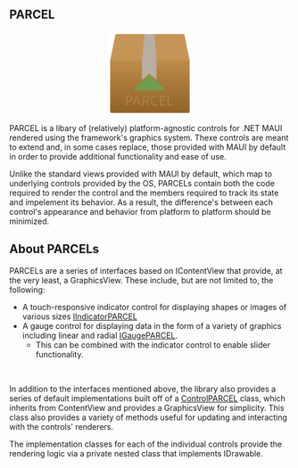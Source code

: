 ## PARCEL

<img style="display: block; 
            margin-left: auto;
            margin-right: auto;
            width: 30%;"
     src="https://github.com/josh-reeves/parcel/blob/main/PARCEL_LOGO.svg"/>

PARCEL is a libary of (relatively) platform-agnostic controls for .NET MAUI rendered using the framework's graphics system. Thexe controls are meant to extend and, in some cases replace, those provided with MAUI by default in order to provide additional functionality and ease of use. 

Unlike the standard views provided with MAUI by default, which map to underlying controls provided by the OS, PARCELs contain both the code required to render the control and the members required to track its state and impelement its behavior. As a result, the difference's between each control's appearance and behavior from platform to platform should be minimized.

## About PARCELs

PARCELs are a series of interfaces based on IContentView that provide, at the very least, a GraphicsView. These include, but are not limited to, the following:
- A touch-responsive indicator control for displaying shapes or images of various sizes [IIndicatorPARCEL](https://github.com/josh-reeves/parcel/blob/main/SOURCE/PARCEL/Interfaces/IIndicatorPARCEL.cs)
- A gauge control for displaying data in the form of a variety of graphics including linear and radial [IGaugePARCEL](https://github.com/josh-reeves/parcel/blob/main/SOURCE/PARCEL/Interfaces/IGaugePARCEL.cs).
    - This can be combined with the indicator control to enable slider functionality. 

<br>

In addition to the interfaces mentioned above, the library also provides a series of default implementations built off of a [ControlPARCEL](https://github.com/josh-reeves/parcel/blob/main/SOURCE/PARCEL/Controls/ControlPARCEL.cs) class, which inherits from ContentView and provides a GraphicsView for simplicity. This class also provides a variety of methods useful for updating and interacting with the controls' renderers.

The implementation classes for each of the individual controls provide the rendering logic via a private nested class that implements IDrawable.

